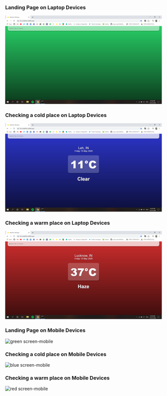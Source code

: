 <h3>Landing Page on Laptop Devices</h3>
<img src="laptop_ss1.png" alt="green screen-laptop">

<h3>Checking a cold place on Laptop Devices</h3>
<img src="laptop_ss2.png" alt="blue screen-laptop">

<h3>Checking a warm place on Laptop Devices</h3>
<img src="laptop_ss3.png" alt="red screen-laptop">

<h3>Landing Page on Mobile Devices</h3>
<img src="mobile_ss1.png" alt="green screen-mobile">

<h3>Checking a cold place on Mobile Devices</h3>
<img src="mobile_ss2.png" alt="blue screen-mobile">

<h3>Checking a warm place on Mobile Devices</h3>
<img src="mobile_ss3.png" alt="red screen-mobile">

